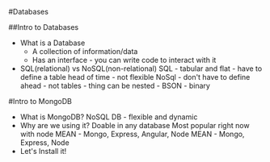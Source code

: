 #Databases

##Intro to Databases
* What is a Database
    * A collection of information/data
    * Has an interface - you can write code to interact with it
* SQL(relational) vs NoSQL(non-relational)
    SQL - tabular and flat
        - have to define a table head of time
        - not flexible
    NoSql - don't have to define ahead
          - not tables
          - thing can be nested
          - BSON - binary 
    
#Intro to MongoDB
* What is MongoDB?
    NoSQL DB - flexible and dynamic
* Why are we using it?
    Doable in any database
    Most popular right now with node
    MEAN - Mongo, Express, Angular, Node
    MEAN - Mongo, Express, Node
* Let's Install it!

